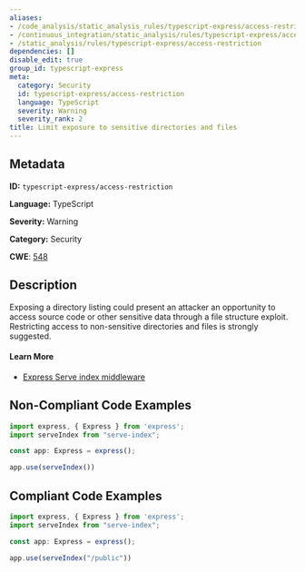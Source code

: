 ```yaml
---
aliases:
- /code_analysis/static_analysis_rules/typescript-express/access-restriction
- /continuous_integration/static_analysis/rules/typescript-express/access-restriction
- /static_analysis/rules/typescript-express/access-restriction
dependencies: []
disable_edit: true
group_id: typescript-express
meta:
  category: Security
  id: typescript-express/access-restriction
  language: TypeScript
  severity: Warning
  severity_rank: 2
title: Limit exposure to sensitive directories and files
---
```

<!--  SOURCED FROM https://github.com/DataDog/datadog-static-analyzer-rule-docs -->


## Metadata
**ID:** `typescript-express/access-restriction`

**Language:** TypeScript

**Severity:** Warning

**Category:** Security

**CWE**: [548](https://cwe.mitre.org/data/definitions/548.html)

## Description
Exposing a directory listing could present an attacker an opportunity to access source code or other sensitive data through a file structure exploit. Restricting access to non-sensitive directories and files is strongly suggested.

#### Learn More
- [Express Serve index middleware](https://expressjs.com/en/resources/middleware/serve-index.html)


## Non-Compliant Code Examples
```typescript
import express, { Express } from 'express';
import serveIndex from "serve-index";

const app: Express = express();

app.use(serveIndex())
```

## Compliant Code Examples
```typescript
import express, { Express } from 'express';
import serveIndex from "serve-index";

const app: Express = express();

app.use(serveIndex("/public"))
```
